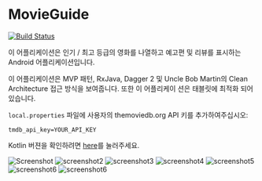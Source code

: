 # MovieGuide
[![Build Status](https://app.bitrise.io/app/e74daa103a89eb3f/status.svg?token=cNHddSJnkUmE_p7ZA9eruQ&branch=master)](https://app.bitrise.io/app/e74daa103a89eb3f)

이 어플리케이션은 인기 / 최고 등급의 영화를 나열하고 예고편 및 리뷰를 표시하는 Android 어플리케이션입니다. 

이 어플리케이션은 MVP 패턴, RxJava, Dagger 2 및 Uncle Bob Martin의 Clean Architecture 접근 방식을 보여줍니다. 또한 이 어플리케이
션은 태블릿에 최적화 되어있습니다. 

`local.properties` 파일에 사용자의 themoviedb.org API 키를 추가하여주십시오:
```
tmdb_api_key=YOUR_API_KEY
```

Kotlin 버젼을 확인하려면 [here](https://github.com/esoxjem/MovieGuide-Kotlin)를 눌러주세요.

![Screenshot](http://i.imgur.com/72PypXCm.png) 
![screenshot2](http://imgur.com/I96Eka6m.png)
![screenshot3](http://imgur.com/4qHZcejm.png)
![screenshot4](http://imgur.com/m7J8HzUm.png)
![screenshot5](http://imgur.com/PwtjZHKm.png)
![screenshot6](http://imgur.com/kNHjCXSm.png)
![screenshot6](https://i.imgur.com/EOWHAYw.png)
